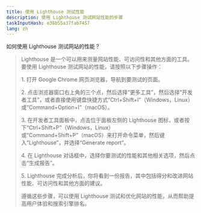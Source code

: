 ```yaml
---
title: 使用 Lighthouse 测试性能
description: 使用 Lighthouse 测试网站性能的步骤
taskInputHash: e38b55a37fab7457
lang: zh
---
```

如何使用 Lighthouse 测试网站的性能？

> Lighthouse 是一个可以用来测量网站性能、可访问性和其他方面的工具。要使用 Lighthouse 测试网站的性能，请按照以下步骤操作：
> 
> 1\. 打开 Google Chrome 网页浏览器，导航到要测试的页面。
> 
> 2\. 点击浏览器窗口右上角的三个点，然后选择“更多工具”，然后选择“开发者工具”，或者直接使用键盘快捷方式“Ctrl+Shift+I”（Windows，Linux）或“Command+Option+I”（macOS）。
> 
> 3\. 在开发者工具面板中，点击位于面板左侧的 Lighthouse 图标，或者按下“Ctrl+Shift+P”（Windows，Linux）或“Command+Shift+P”（macOS）来打开命令菜单，然后键入“Lighthouse”，并选择“Generate report”。
> 
> 4\. 在 Lighthouse 对话框中，选择你要测试的性能和其他相关选项，然后点击“生成报告”。
> 
> 5\. Lighthouse 完成分析后，你将看到一份报告，其中包括得分和改进网站性能、可访问性和其他方面的建议。
> 
> 遵循这些步骤，可以使用 Lighthouse 测试和优化网站的性能，从而帮助提高用户体验和搜索引擎排名。
